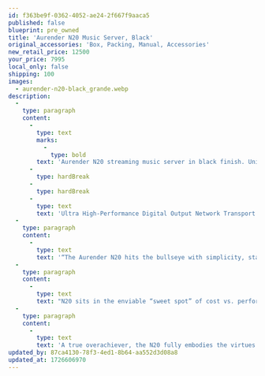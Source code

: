 ```yaml
---
id: f363be9f-0362-4052-ae24-2f667f9aaca5
published: false
blueprint: pre_owned
title: 'Aurender N20 Music Server, Black'
original_accessories: 'Box, Packing, Manual, Accessories'
new_retail_price: 12500
your_price: 7995
local_only: false
shipping: 100
images:
  - aurender-n20-black_grande.webp
description:
  -
    type: paragraph
    content:
      -
        type: text
        marks:
          -
            type: bold
        text: 'Aurender N20 streaming music server in black finish. Unit is in like-new condition with original box, packing and accessories. Unit sells as new for $12,500.00'
      -
        type: hardBreak
      -
        type: hardBreak
      -
        type: text
        text: 'Ultra High-Performance Digital Output Network Transport with USB, AES/EBU, Coaxial, BNC, Optical Outputs and Word Clock Input, 2X User-Installable storage slots.'
  -
    type: paragraph
    content:
      -
        type: text
        text: '“The Aurender N20 hits the bullseye with simplicity, stability, speed, and sound quality. The product is as simple as possible, but no simpler”, said AudiophileStyle.com and we couldn’t agree more.'
  -
    type: paragraph
    content:
      -
        type: text
        text: "N20 sits in the enviable “sweet spot” of cost vs. performance in the middle of Aurender's range of digital source components. Equally at home in a cost-no-object system or as the cornerstone of a more modest system, N20 is designed to be connected to the world's best high-quality DACs. the N20 features ultra high-end SPDIF (Coaxial, BNC, Optical) and AES/EBU outputs in addition to an isolated USB Audio output. The SPDIF digital output suite is controlled by a precise OCXO clock for long-term jitter reduction, achieving the perfect marriage of low noise and low jitter. A word clock or master clock input is also provided for users who wish to sync with an external clock. High-resolution file support for all major codecs goes to the extreme limits, and on-the-fly DSD-to-PCM conversion by FPGA is available for SPDIF outputs. N20 is equipped with two user-installable storage bays, allowing the user to select the drive type and capacity to meet their own needs. The handsome machined aluminum front panel features a large 8.8” full-color IPS LCD display that reproduces the album art, artist name and song title."
  -
    type: paragraph
    content:
      -
        type: text
        text: 'A true overachiever, the N20 fully embodies the virtues of high-end audio performance and user-friendliness expected from Aurender.'
updated_by: 87ca4130-78f3-4ed1-8b64-aa552d3d08a8
updated_at: 1726606970
---
```

